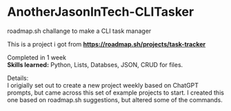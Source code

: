 # AnotherJasonInTech-CLITasker
 roadmap.sh challange to make a CLI task manager  

This is a project i got from [**https://roadmap.sh/projects/task-tracker**  ](https://roadmap.sh/projects/task-tracker)


Completed in 1 week  
**Skills learned:**
Python, Lists, Databses, JSON, CRUD for files. 

Details:  
I origially set out to create a new project weekly based on ChatGPT prompts, but came across this set of example projects to start. 
I created this one based on roadmap.sh suggestions, but altered some of the commands.

